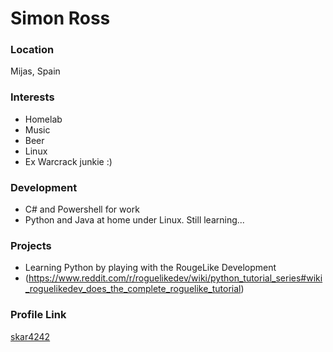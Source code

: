 # Simon Ross

### Location

Mijas, Spain

### Interests

- Homelab
- Music
- Beer
- Linux
- Ex Warcrack junkie :)

### Development

- C# and Powershell for work
- Python and Java at home under Linux. Still learning...

### Projects

- Learning Python by playing with the RougeLike Development
- (https://www.reddit.com/r/roguelikedev/wiki/python_tutorial_series#wiki_roguelikedev_does_the_complete_roguelike_tutorial)

### Profile Link

[skar4242](https://github.com/skar4242)
